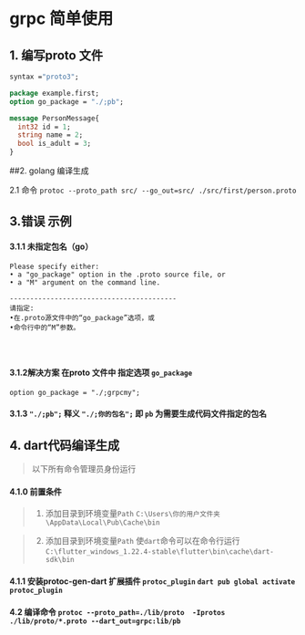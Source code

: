 # grpc 简单使用

## 1. 编写proto 文件

```proto
syntax ="proto3";

package example.first;
option go_package = "./;pb";

message PersonMessage{
  int32 id = 1;
  string name = 2;
  bool is_adult = 3;
}
```

##2. golang 编译生成

2.1 命令 `protoc --proto_path src/ --go_out=src/ ./src/first/person.proto`




## 3.错误  示例

#### 3.1.1 未指定包名（go）
```
Please specify either:
• a "go_package" option in the .proto source file, or
• a "M" argument on the command line.

-----------------------------------------
请指定:
•在.proto源文件中的“go_package”选项，或
•命令行中的“M”参数。




```


#### 3.1.2解决方案  在proto 文件中 指定选项  `go_package`

 ```
 option go_package = "./;grpcmy";
 ```

#### 3.1.3   `"./;pb";`     释义 `"./;你的包名";`  即 `pb` 为需要生成代码文件指定的包名



## 4. dart代码编译生成
> 以下所有命令管理员身份运行

#### 4.1.0  前置条件 
> 1. 添加目录到环境变量`Path`   `C:\Users\你的用户文件夹\AppData\Local\Pub\Cache\bin`

> 2. 添加目录到环境变量`Path`  使`dart`命令可以在命令行运行   `C:\flutter_windows_1.22.4-stable\flutter\bin\cache\dart-sdk\bin`


#### 4.1.1  安装protoc-gen-dart 扩展插件  `protoc_plugin` `dart pub global activate protoc_plugin`

#### 4.2  编译命令 `protoc --proto_path=./lib/proto  -Iprotos ./lib/proto/*.proto --dart_out=grpc:lib/pb`



